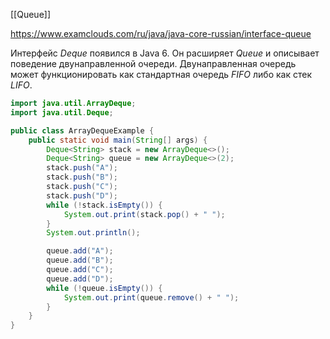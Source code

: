 [[Queue]]

https://www.examclouds.com/ru/java/java-core-russian/interface-queue

Интерфейс _Deque_ появился в Java 6. Он расширяет _Queue_ и описывает поведение двунаправленной очереди. Двунаправленная очередь может функционировать как стандартная очередь _FIFO_ либо как стек _LIFO_.

```java
import java.util.ArrayDeque;
import java.util.Deque;

public class ArrayDequeExample {
    public static void main(String[] args) {
        Deque<String> stack = new ArrayDeque<>();
        Deque<String> queue = new ArrayDeque<>(2);
        stack.push("A");
        stack.push("B");
        stack.push("C");
        stack.push("D");
        while (!stack.isEmpty()) {
            System.out.print(stack.pop() + " ");
        }
        System.out.println();

        queue.add("A");
        queue.add("B");
        queue.add("C");
        queue.add("D");
        while (!queue.isEmpty()) {
            System.out.print(queue.remove() + " ");
        }
    }
}
```